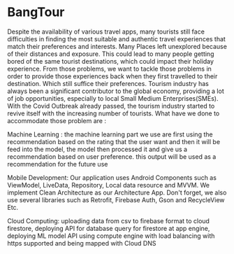 # BangTour


Despite the availability of various travel apps, many tourists still face difficulties in finding the most suitable and authentic travel experiences that match their preferences and interests. Many Places left unexplored because of their distances and exposure. This could lead to many people getting bored of the same tourist destinations, which could impact their holiday experience. From those problems, we want to tackle those problems in order to provide those experiences back when they first travelled to their destination. Which still suffice their preferences. Tourism industry has always been a significant contributor to the global economy, providing a lot of job opportunities, especially to local Small Medium Enterprises(SMEs). With the Covid Outbreak already passed, the tourism industry started to revive itself with the increasing number of tourists. What have we done to accommodate those problem are : 

Machine Learning	: the machine learning part we use are first using the recommendation based on the rating that the user want and then it will be feed into the model, the model then processed it and give us a recommendation based on user preference. this output will be used as a recommendation for the future use 

Mobile Development: Our application uses Android Components such as ViewModel, LiveData, Repository, Local data resource and MVVM. We implement Clean Architecture as our Architecture App. Don't forget, we also use several libraries such as Retrofit, Firebase Auth, Gson and RecycleView Etc.

Cloud Computing: uploading data from csv to firebase format to cloud firestore, deploying API for database query for firestore at app engine, deploying ML model API using compute engine with load balancing with https supported and being mapped with Cloud DNS
